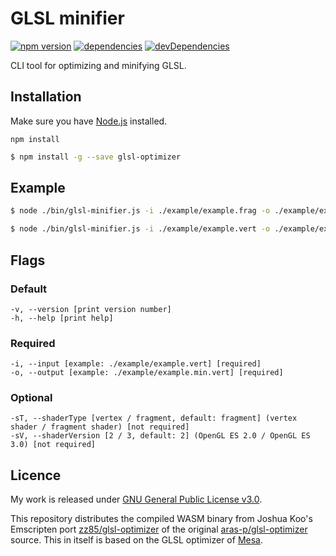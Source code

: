 # GLSL minifier

[![npm version](https://badge.fury.io/js/glsl-minifier.svg)](https://badge.fury.io/js/glsl-minifier)
[![dependencies](https://david-dm.org/timvanscherpenzeel/glsl-minifier.svg)](https://david-dm.org/timvanscherpenzeel/glsl-minifier)
[![devDependencies](https://david-dm.org/timvanscherpenzeel/glsl-minifier/dev-status.svg)](https://david-dm.org/timvanscherpenzeel/glsl-minifier#info=devDependencies)

CLI tool for optimizing and minifying GLSL.

## Installation

Make sure you have [Node.js](http://nodejs.org/) installed.

	npm install

```sh
$ npm install -g --save glsl-optimizer
```

## Example

```sh
$ node ./bin/glsl-minifier.js -i ./example/example.frag -o ./example/example.min.frag
```

```sh
$ node ./bin/glsl-minifier.js -i ./example/example.vert -o ./example/example.min.vert
```

## Flags

### Default
	-v, --version [print version number]
	-h, --help [print help]

### Required
	-i, --input [example: ./example/example.vert] [required]
	-o, --output [example: ./example/example.min.vert] [required]

### Optional
	-sT, --shaderType [vertex / fragment, default: fragment] (vertex shader / fragment shader) [not required]
	-sV, --shaderVersion [2 / 3, default: 2] (OpenGL ES 2.0 / OpenGL ES 3.0) [not required]

## Licence

My work is released under [GNU General Public License v3.0](https://raw.githubusercontent.com/TimvanScherpenzeel/glsl-minifier/master/LICENSE).

This repository distributes the compiled WASM binary from Joshua Koo's Emscripten port [zz85/glsl-optimizer](https://github.com/zz85/glsl-optimizer) of the original [aras-p/glsl-optimizer](https://github.com/aras-p/glsl-optimizer) source. This in itself is based on the GLSL optimizer of [Mesa](https://cgit.freedesktop.org/mesa/mesa/log/).
